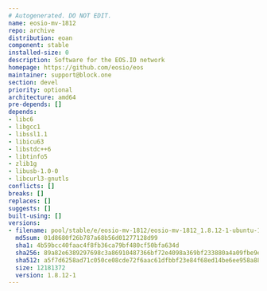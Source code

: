 ```yaml
---
# Autogenerated. DO NOT EDIT.
name: eosio-mv-1812
repo: archive
distribution: eoan
component: stable
installed-size: 0
description: Software for the EOS.IO network
homepage: https://github.com/eosio/eos
maintainer: support@block.one
section: devel
priority: optional
architecture: amd64
pre-depends: []
depends:
- libc6
- libgcc1
- libssl1.1
- libicu63
- libstdc++6
- libtinfo5
- zlib1g
- libusb-1.0-0
- libcurl3-gnutls
conflicts: []
breaks: []
replaces: []
suggests: []
built-using: []
versions:
- filename: pool/stable/e/eosio-mv-1812/eosio-mv-1812_1.8.12-1-ubuntu-19.10_amd64.deb
  md5sum: 01d8680f26b787a68b56d01277128d99
  sha1: 4b59bcc40faac4f8fb36ca79bf480cf50bfa634d
  sha256: 89a82e6389297698c3a86910487366bf72e4098a369bf233880a4a09fbe9e009
  sha512: a5f7d6258ad71c050ce08cde72f6aac61dfbbf23e84f68ed14be6ee958a8868d57b2902d74d90338e749e2622778371990bf9403ddc54424e8075834af0235df
  size: 12181372
  version: 1.8.12-1
---
```

